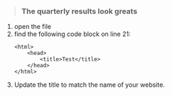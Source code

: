 > ### The quarterly results look greats
1. open the file 
2. find the following code block on line 21:
	```
	<html>
		<head>
			<title>Test</title>
		</head>
	</html>
	```
3. Update the title to match the name of your website.


